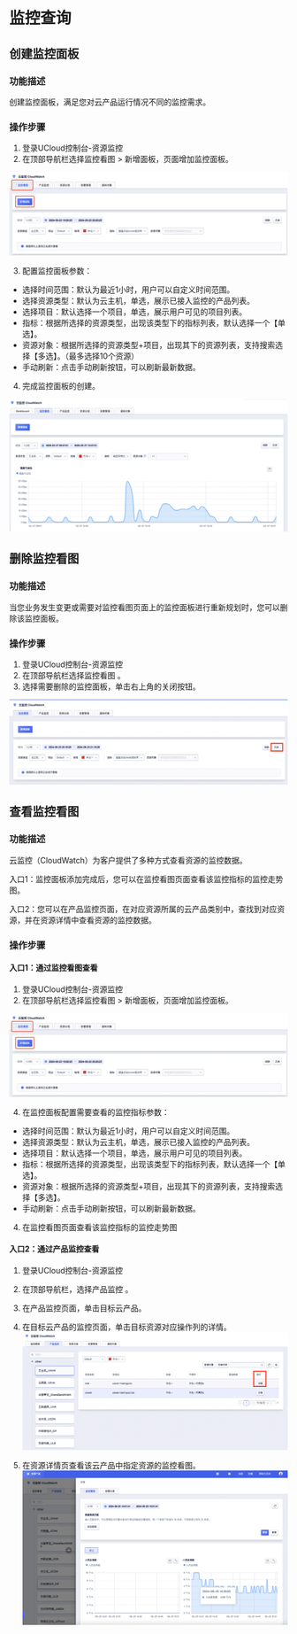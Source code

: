 # 监控查询
## 创建监控面板

### 功能描述
创建监控面板，满足您对云产品运行情况不同的监控需求。

### 操作步骤
1. 登录UCloud控制台-资源监控
2. 在顶部导航栏选择监控看图 > 新增面板，页面增加监控面板。

![Image text](images/1.jpg.png)

3. 配置监控面板参数：
- 选择时间范围：默认为最近1小时，用户可以自定义时间范围。
- 选择资源类型：默认为云主机，单选，展示已接入监控的产品列表。
- 选择项目：默认选择一个项目，单选，展示用户可见的项目列表。
- 指标：根据所选择的资源类型，出现该类型下的指标列表，默认选择一个【单选】。
- 资源对象：根据所选择的资源类型+项目，出现其下的资源列表，支持搜索选择【多选】。（最多选择10个资源）
- 手动刷新：点击手动刷新按钮，可以刷新最新数据。
4. 完成监控面板的创建。

![Image text](images/1111.png)

## 删除监控看图

### 功能描述
当您业务发生变更或需要对监控看图页面上的监控面板进行重新规划时，您可以删除该监控面板。

### 操作步骤
1. 登录UCloud控制台-资源监控
2. 在顶部导航栏选择监控看图 。
3. 选择需要删除的监控面板，单击右上角的关闭按钮。
   

![Image text](images/5.png)

## 查看监控看图
### 功能描述
云监控（CloudWatch）为客户提供了多种方式查看资源的监控数据。

入口1：监控面板添加完成后，您可以在监控看图页面查看该监控指标的监控走势图。

入口2：您可以在产品监控页面，在对应资源所属的云产品类别中，查找到对应资源，并在资源详情中查看资源的监控数据。

### 操作步骤
#### 入口1：通过监控看图查看
1. 登录UCloud控制台-资源监控
2. 在顶部导航栏选择监控看图 > 新增面板，页面增加监控面板。

![Image text](images/2.jpg.png)

4. 在监控面板配置需要查看的监控指标参数：
- 选择时间范围：默认为最近1小时，用户可以自定义时间范围。
- 选择资源类型：默认为云主机，单选，展示已接入监控的产品列表。
- 选择项目：默认选择一个项目，单选，展示用户可见的项目列表。
- 指标：根据所选择的资源类型，出现该类型下的指标列表，默认选择一个【单选】。
- 资源对象：根据所选择的资源类型+项目，出现其下的资源列表，支持搜索选择【多选】。
- 手动刷新：点击手动刷新按钮，可以刷新最新数据。
4. 在监控看图页面查看该监控指标的监控走势图

#### 入口2：通过产品监控查看
1. 登录UCloud控制台-资源监控
2. 在顶部导航栏，选择产品监控 。
3. 在产品监控页面，单击目标云产品。
4. 在目标云产品的监控页面，单击目标资源对应操作列的详情。
![Image text](images/3.jpg.png)

6. 在资源详情页查看该云产品中指定资源的监控看图。
![Image text](images/4.png)

